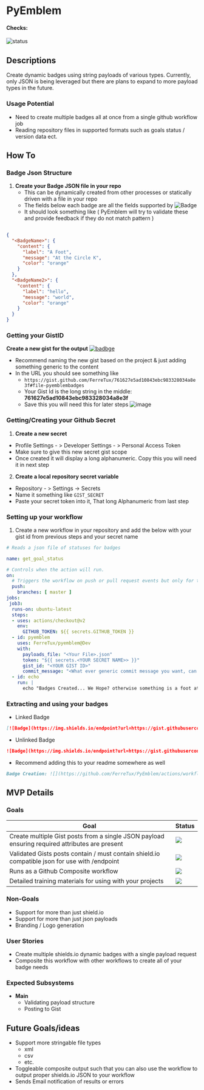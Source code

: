 # PyEmblem 

#### Checks:
![status](https://github.com/FerreTux/PyEmblem/actions/workflows/create_badges.yml/badge.svg)

## Descriptions
Create dynamic badges using string payloads of various types. 
Currently, only JSON is being leveraged but there are plans to expand to more payload types in the future.

### Usage Potential
- Need to create multiple badges all at once from a single github workflow job
- Reading repository files in supported formats such as goals status / version data ect.

## How To
### Badge Json Structure
1. **Create your Badge JSON file in your repo**
   - This can be dynamically created from other processes or statically driven with a file in your repo
   - The fields below each badge are all the fields supported by ![Badge](https://img.shields.io/endpoint?url=https://gist.githubusercontent.com/FerreTux/761627e5ad10843ebc983328034a8e3f/raw/ShieldsBadge) 
   - It should look something like ( PyEmblem will try to validate these and provide feedback if they do not match pattern )
```json
  
{
  "<BadgeName>": {
    "content": {
      "label": "A Foot",
      "message": "At the Circle K",
      "color": "orange"
    }
  },
  "<BadgeName2>": {
    "content": {
      "label": "hello",
      "message": "world",
      "color": "orange"
    }
  }
}
```

### Getting your GistID
**Create a new gist for the output** [![badbge](https://img.shields.io/endpoint?url=https://gist.githubusercontent.com/FerreTux/761627e5ad10843ebc983328034a8e3f/raw/GistBadge)](https://gist.github.com/) 
  - Recommend naming the new gist based on the project & just adding something generic to the content 
  - In the URL you should see something like 
     - ```https://gist.github.com/FerreTux/761627e5ad10843ebc983328034a8e3f#file-pyemblembadges```
     - Your Gist Id is the long string in the middle: **761627e5ad10843ebc983328034a8e3f**
     - Save this you will need this for later steps
  ![image](https://i.imgur.com/0mFh5Kf.png)
       
### Getting/Creating your Github Secret
1. **Create a new secret** 
  - Profile Settings - > Developer Settings - > Personal Access Token
  - Make sure to give this new secret gist scope  
  - Once created it will display a long alphanumeric.  Copy this you will need it in next step
2. **Create a local repository secret variable** 
  - Repository - > Settings -> Secrets
  - Name it something like ``` GIST_SECRET ```
  - Paste your secret token into it,  That long Alphanumeric from last step

### Setting up your workflow
1. Create a new workflow in your repository and add the below with your gist id from previous steps and your secret name
```yaml
# Reads a json file of statuses for badges

name: get_goal_status

# Controls when the action will run. 
on:
  # Triggers the workflow on push or pull request events but only for the master branch
  push:
    branches: [ master ]
jobs:
 job3:
  runs-on: ubuntu-latest
  steps:
  - uses: actions/checkout@v2
    env:
      GITHUB_TOKEN: ${{ secrets.GITHUB_TOKEN }}
  - id: pyemblem
    uses: FerreTux/pyemblem@Dev
    with:
      payloads_file: "<Your File>.json"
      token: "${{ secrets.<YOUR SECRET NAME>> }}"
      gist_id: "<YOUR GIST ID>"
      commit_message: "<What ever generic commit message you want, can be nonsense>"
  - id: echo
    run: |
      echo "Badges Created... We Hope? otherwise something is a foot at the Circle K"
```


### Extracting and using your badges
- Linked Badge
```md
[![Badge](https://img.shields.io/endpoint?url=https://gist.githubusercontent.com/<UserName>/<GistID>/raw/<BadgeName>)](httpe://place.tolink.to)
```
- Unlinked Badge
```md
![Badge](https://img.shields.io/endpoint?url=https://gist.githubusercontent.com/<UserName>/<GistID>/raw/<BadgeName>)
```

- Recommend adding this to your readme somewhere as well
```md
Badge Creation: ![](https://github.com/FerreTux/PyEmblem/actions/workflows/your_workflow.yaml/badge.svg)
```


## MVP Details

###  Goals  

| Goal | Status |
| - | - |
| Create multiple Gist posts from a single JSON payload ensuring required attributes are present | ![](https://img.shields.io/endpoint?url=https://gist.githubusercontent.com/FerreTux/761627e5ad10843ebc983328034a8e3f/raw/GoalBadge1) |
| Validated Gists posts contain / must contain shield.io compatible json for use with /endpoint | ![](https://img.shields.io/endpoint?url=https://gist.githubusercontent.com/FerreTux/761627e5ad10843ebc983328034a8e3f/raw/GoalBadge2) |
| Runs as a Github Composite workflow | ![](https://img.shields.io/endpoint?url=https://gist.githubusercontent.com/FerreTux/761627e5ad10843ebc983328034a8e3f/raw/GoalBadge3) |
| Detailed training materials for using with your projects | ![](https://img.shields.io/endpoint?url=https://gist.githubusercontent.com/FerreTux/761627e5ad10843ebc983328034a8e3f/raw/GoalBadge4) |

### Non-Goals
- Support for more than just shield.io
- Support for more than just json payloads
- Branding / Logo generation

### User Stories
- Create multiple shields.io dynamic badges with a single payload request
- Composite this workflow with other workflows to create all of your badge needs

### Expected Subsystems
- **Main**
  - Validating payload structure
  - Posting to Gist
  
    
## Future Goals/ideas
- Support more stringable file types
  - xml
  - csv 
  - etc.
- Toggleable composite output such that you can also use the workflow to output proper shields.io JSON to your workflow
- Sends Email notification of results or errors